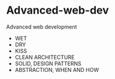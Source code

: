 # Advanced-web-dev
Advanced web development

- WET
- DRY
- KISS
- CLEAN ARCHITECTURE
- SOLID, DESIGN PATTERNS
- ABSTRACTION, WHEN AND HOW
